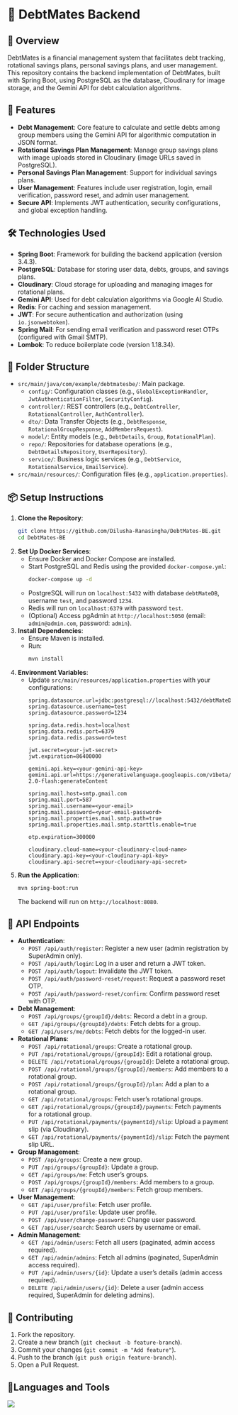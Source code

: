 # 💸 DebtMates Backend

## 📌 Overview
DebtMates is a financial management system that facilitates debt tracking, rotational savings plans, personal savings plans, and user management. This repository contains the backend implementation of DebtMates, built with Spring Boot, using PostgreSQL as the database, Cloudinary for image storage, and the Gemini API for debt calculation algorithms.

## 🚀 Features
- **Debt Management**: Core feature to calculate and settle debts among group members using the Gemini API for algorithmic computation in JSON format.
- **Rotational Savings Plan Management**: Manage group savings plans with image uploads stored in Cloudinary (image URLs saved in PostgreSQL).
- **Personal Savings Plan Management**: Support for individual savings plans.
- **User Management**: Features include user registration, login, email verification, password reset, and admin user management.
- **Secure API**: Implements JWT authentication, security configurations, and global exception handling.

## 🛠️ Technologies Used
- **Spring Boot**: Framework for building the backend application (version 3.4.3).
- **PostgreSQL**: Database for storing user data, debts, groups, and savings plans.
- **Cloudinary**: Cloud storage for uploading and managing images for rotational plans.
- **Gemini API**: Used for debt calculation algorithms via Google AI Studio.
- **Redis**: For caching and session management.
- **JWT**: For secure authentication and authorization (using `io.jsonwebtoken`).
- **Spring Mail**: For sending email verification and password reset OTPs (configured with Gmail SMTP).
- **Lombok**: To reduce boilerplate code (version 1.18.34).

## 📂 Folder Structure
- `src/main/java/com/example/debtmatesbe/`: Main package.
  - `config/`: Configuration classes (e.g., `GlobalExceptionHandler`, `JwtAuthenticationFilter`, `SecurityConfig`).
  - `controller/`: REST controllers (e.g., `DebtController`, `RotationalController`, `AuthController`).
  - `dto/`: Data Transfer Objects (e.g., `DebtResponse`, `RotationalGroupResponse`, `AddMembersRequest`).
  - `model/`: Entity models (e.g., `DebtDetails`, `Group`, `RotationalPlan`).
  - `repo/`: Repositories for database operations (e.g., `DebtDetailsRepository`, `UserRepository`).
  - `service/`: Business logic services (e.g., `DebtService`, `RotationalService`, `EmailService`).
- `src/main/resources/`: Configuration files (e.g., `application.properties`).

## 📦 Setup Instructions
1. **Clone the Repository**:
   ```bash
   git clone https://github.com/Dilusha-Ranasingha/DebtMates-BE.git
   cd DebtMates-BE
   ```
2. **Set Up Docker Services**:
   - Ensure Docker and Docker Compose are installed.
   - Start PostgreSQL and Redis using the provided `docker-compose.yml`:
     ```bash
     docker-compose up -d
     ```
   - PostgreSQL will run on `localhost:5432` with database `debtMateDB`, username `test`, and password `1234`.
   - Redis will run on `localhost:6379` with password `test`.
   - (Optional) Access pgAdmin at `http://localhost:5050` (email: `admin@admin.com`, password: `admin`).
3. **Install Dependencies**:
   - Ensure Maven is installed.
   - Run:
     ```bash
     mvn install
     ```
4. **Environment Variables**:
   - Update `src/main/resources/application.properties` with your configurations:
     ```
     spring.datasource.url=jdbc:postgresql://localhost:5432/debtMateDB
     spring.datasource.username=test
     spring.datasource.password=1234

     spring.data.redis.host=localhost
     spring.data.redis.port=6379
     spring.data.redis.password=test

     jwt.secret=<your-jwt-secret>
     jwt.expiration=86400000

     gemini.api.key=<your-gemini-api-key>
     gemini.api.url=https://generativelanguage.googleapis.com/v1beta/models/gemini-2.0-flash:generateContent

     spring.mail.host=smtp.gmail.com
     spring.mail.port=587
     spring.mail.username=<your-email>
     spring.mail.password=<your-email-password>
     spring.mail.properties.mail.smtp.auth=true
     spring.mail.properties.mail.smtp.starttls.enable=true

     otp.expiration=300000

     cloudinary.cloud-name=<your-cloudinary-cloud-name>
     cloudinary.api-key=<your-cloudinary-api-key>
     cloudinary.api-secret=<your-cloudinary-api-secret>
     ```
5. **Run the Application**:
   ```bash
   mvn spring-boot:run
   ```
   The backend will run on `http://localhost:8080`.

## 🔐 API Endpoints
- **Authentication**:
  - `POST /api/auth/register`: Register a new user (admin registration by SuperAdmin only).
  - `POST /api/auth/login`: Log in a user and return a JWT token.
  - `POST /api/auth/logout`: Invalidate the JWT token.
  - `POST /api/auth/password-reset/request`: Request a password reset OTP.
  - `POST /api/auth/password-reset/confirm`: Confirm password reset with OTP.
- **Debt Management**:
  - `POST /api/groups/{groupId}/debts`: Record a debt in a group.
  - `GET /api/groups/{groupId}/debts`: Fetch debts for a group.
  - `GET /api/users/me/debts`: Fetch debts for the logged-in user.
- **Rotational Plans**:
  - `POST /api/rotational/groups`: Create a rotational group.
  - `PUT /api/rotational/groups/{groupId}`: Edit a rotational group.
  - `DELETE /api/rotational/groups/{groupId}`: Delete a rotational group.
  - `POST /api/rotational/groups/{groupId}/members`: Add members to a rotational group.
  - `POST /api/rotational/groups/{groupId}/plan`: Add a plan to a rotational group.
  - `GET /api/rotational/groups`: Fetch user’s rotational groups.
  - `GET /api/rotational/groups/{groupId}/payments`: Fetch payments for a rotational group.
  - `PUT /api/rotational/payments/{paymentId}/slip`: Upload a payment slip (via Cloudinary).
  - `GET /api/rotational/payments/{paymentId}/slip`: Fetch the payment slip URL.
- **Group Management**:
  - `POST /api/groups`: Create a new group.
  - `PUT /api/groups/{groupId}`: Update a group.
  - `GET /api/groups/me`: Fetch user’s groups.
  - `POST /api/groups/{groupId}/members`: Add members to a group.
  - `GET /api/groups/{groupId}/members`: Fetch group members.
- **User Management**:
  - `GET /api/user/profile`: Fetch user profile.
  - `PUT /api/user/profile`: Update user profile.
  - `POST /api/user/change-password`: Change user password.
  - `GET /api/user/search`: Search users by username or email.
- **Admin Management**:
  - `GET /api/admin/users`: Fetch all users (paginated, admin access required).
  - `GET /api/admin/admins`: Fetch all admins (paginated, SuperAdmin access required).
  - `PUT /api/admin/users/{id}`: Update a user’s details (admin access required).
  - `DELETE /api/admin/users/{id}`: Delete a user (admin access required, SuperAdmin for deleting admins).

## 🙌 Contributing
1. Fork the repository.
2. Create a new branch (`git checkout -b feature-branch`).
3. Commit your changes (`git commit -m "Add feature"`).
4. Push to the branch (`git push origin feature-branch`).
5. Open a Pull Request.

## 🧰Languages and Tools
<p align="left">
    <img src="https://skillicons.dev/icons?i=spring,git,docker,postman,postgres" />
</p>
